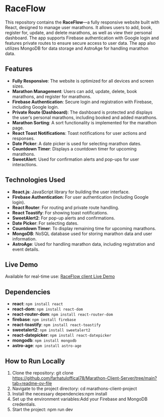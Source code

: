 # RaceFlow

This repository contains the **RaceFlow**—a fully responsive website built with React, designed to manage user marathons. It allows users to add, book, register for, update, and delete marathons, as well as view their personal dashboard. The app supports Firebase authentication with Google login and features private routes to ensure secure access to user data. The app also utilizes MongoDB for data storage and AstroAge for handling marathon data.

##  Features
- **Fully Responsive**: The website is optimized for all devices and screen sizes.
- **Marathon Management**: Users can add, update, delete, book marathons, and register for marathons.
- **Firebase Authentication**: Secure login and registration with Firebase, including Google login.
- **Private Route (Dashboard)**: The dashboard is protected and displays the user’s personal marathons, including booked and added marathons.
- **Marathon Sorting**: A sort functionality is implemented for the marathon page.
- **React Toast Notifications**: Toast notifications for user actions and responses.
- **Date Picker**: A date picker is used for selecting marathon dates.
- **Countdown Timer**: Displays a countdown timer for upcoming marathons.
- **SweetAlert**: Used for confirmation alerts and pop-ups for user interactions.

##  Technologies Used
- **React.js**: JavaScript library for building the user interface.
- **Firebase Authentication**: For user authentication (including Google login).
- **React Router**: For routing and private route handling.
- **React Toastify**: For showing toast notifications.
- **SweetAlert2**: For pop-up alerts and confirmations.
- **Date Picker**: For selecting dates.
- **Countdown Timer**: To display remaining time for upcoming marathons.
- **MongoDB**: NoSQL database used for storing marathon data and user information.
- **AstroAge**: Used for handling marathon data, including registration and event details.

## Live Demo

Available for real-time use: [RaceFlow client Live Demo](https://marathon-b3537.web.app)

## Dependencies
- **react**: `npm install react`
- **react-dom**: `npm install react-dom`
- **react-router-dom**: `npm install react-router-dom`
- **firebase**: `npm install firebase`
- **react-toastify**: `npm install react-toastify`
- **sweetalert2**: `npm install sweetalert2`
- **react-datepicker**: `npm install react-datepicker`
- **mongodb**: `npm install mongodb`
- **astro-age**: `npm install astro-age`

## How to Run Locally
1. Clone the repository: git clone https://github.com/farhatuloffical78/Marathon-Client-Server/tree/main?tab=readme-ov-file
2. Navigate to the project directory: cd marathons-client-project
3. Install the necessary dependencies:npm install
4. Set up the environment variables:Add your Firebase and MongoDB credentials.
5. Start the project: npm run dev
